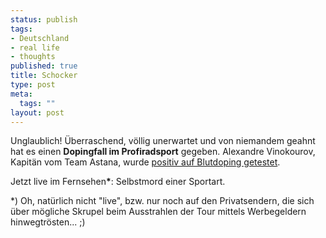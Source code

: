 ```yaml
--- 
status: publish
tags: 
- Deutschland
- real life
- thoughts
published: true
title: Schocker
type: post
meta: 
  tags: ""
layout: post
---
```

Unglaublich! Überraschend, völlig unerwartet und von niemandem geahnt hat es einen <strong>Dopingfall im Profiradsport</strong> gegeben. Alexandre Vinokourov, Kapitän vom Team Astana, wurde <a href="http://tour.ard.de/tdf/aktuell/kw30/vino_positiv_20070724.htm">positiv auf Blutdoping getestet</a>.

Jetzt live im Fernsehen<strong>*</strong>: Selbstmord einer Sportart.


*) Oh, natürlich nicht "live", bzw. nur noch auf den Privatsendern, die sich über mögliche Skrupel beim Ausstrahlen der Tour mittels Werbegeldern hinwegtrösten... ;)
